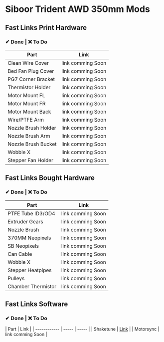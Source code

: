 # Siboor Trident AWD 350mm Mods

## Fast Links Print Hardware
### ✔ Done | ❌ To Do
| Part | Link |
| ------------ | ----- | 
| Clean Wire Cover |  link comming Soon |
| Bed Fan Plug Cover | link comming Soon |
| PG7 Corner Bracket | link comming Soon |
| Thermistor Holder | link comming Soon |
| Motor Mount FL | link comming Soon |
| Motor Mount FR | link comming Soon |
| Motor Mount Back | link comming Soon |
| Wire/PTFE Arm | link comming Soon |
| Nozzle Brush Holder | link comming Soon |
| Nozzle Brush Arm | link comming Soon |
| Nozzle Brush Bucket | link comming Soon |
| Wobble X | link comming Soon |
| Stepper Fan Holder | link comming Soon |



## Fast Links Bought Hardware
### ✔ Done | ❌ To Do
| Part | Link |
| ------------ | ----- | 
| PTFE Tube ID3/OD4 | link comming Soon  | 
| Extruder Gears |  link comming Soon |
| Nozzle Brush | link comming Soon |
| 370MM Neopixels | link comming Soon |
| SB Neopixels | link comming Soon |
| Can Cable | link comming Soon |
| Wobble X | link comming Soon |
| Stepper Heatpipes | link comming Soon |
| Pulleys | link comming Soon |
| Chamber Thermistor | link comming Soon |

## Fast Links Software
### ✔ Done | ❌ To Do
| Part | Link |
| ------------ | ----- | ----- |
| Shaketune |  [Link](https://github.com/Frix-x/klippain-shaketune) |
| Motorsync | link comming Soon |
